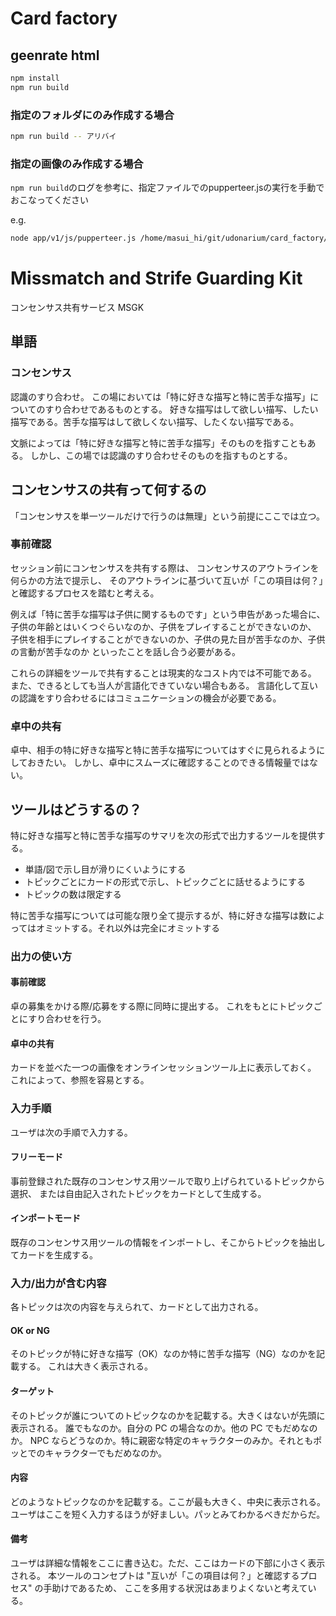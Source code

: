 # Card factory

## geenrate html

```bash
npm install
npm run build
```

### 指定のフォルダにのみ作成する場合

```bash
npm run build -- アリバイ
```

### 指定の画像のみ作成する場合

`npm run build`のログを参考に、指定ファイルでのpupperteer.jsの実行を手動でおこなってください

e.g.
```bash
node app/v1/js/pupperteer.js /home/masui_hi/git/udonarium/card_factory/app/v1/card_html/アリバイ/寝室.html ../src/assets/images/card_factory/アリバイ/寝室.png
```

# Missmatch and Strife Guarding Kit
コンセンサス共有サービス MSGK

## 単語

### コンセンサス
認識のすり合わせ。
この場においては「特に好きな描写と特に苦手な描写」についてのすり合わせであるものとする。
好きな描写はして欲しい描写、したい描写である。苦手な描写はして欲しくない描写、したくない描写である。

文脈によっては「特に好きな描写と特に苦手な描写」そのものを指すこともある。
しかし、この場では認識のすり合わせそのものを指すものとする。

## コンセンサスの共有って何するの
「コンセンサスを単一ツールだけで行うのは無理」という前提にここでは立つ。

### 事前確認
セッション前にコンセンサスを共有する際は、
コンセンサスのアウトラインを何らかの方法で提示し、
そのアウトラインに基づいて互いが「この項目は何？」と確認するプロセスを踏むと考える。

例えば「特に苦手な描写は子供に関するものです」という申告があった場合に、
子供の年齢とはいくつぐらいなのか、子供をプレイすることができないのか、
子供を相手にプレイすることができないのか、子供の見た目が苦手なのか、子供の言動が苦手なのか
といったことを話し合う必要がある。

これらの詳細をツールで共有することは現実的なコスト内では不可能である。
また、できるとしても当人が言語化できていない場合もある。
言語化して互いの認識をすり合わせるにはコミュニケーションの機会が必要である。

### 卓中の共有
卓中、相手の特に好きな描写と特に苦手な描写についてはすぐに見られるようにしておきたい。
しかし、卓中にスムーズに確認することのできる情報量ではない。

## ツールはどうするの？
特に好きな描写と特に苦手な描写のサマリを次の形式で出力するツールを提供する。

* 単語/図で示し目が滑りにくいようにする
* トピックごとにカードの形式で示し、トピックごとに話せるようにする
* トピックの数は限定する

特に苦手な描写については可能な限り全て提示するが、特に好きな描写は数によってはオミットする。それ以外は完全にオミットする

### 出力の使い方

#### 事前確認
卓の募集をかける際/応募をする際に同時に提出する。
これをもとにトピックごとにすり合わせを行う。

#### 卓中の共有
カードを並べた一つの画像をオンラインセッションツール上に表示しておく。
これによって、参照を容易とする。

### 入力手順
ユーザは次の手順で入力する。

#### フリーモード
事前登録された既存のコンセンサス用ツールで取り上げられているトピックから選択、
または自由記入されたトピックをカードとして生成する。

#### インポートモード
既存のコンセンサス用ツールの情報をインポートし、そこからトピックを抽出してカードを生成する。

### 入力/出力が含む内容

各トピックは次の内容を与えられて、カードとして出力される。

#### OK or NG

そのトピックが特に好きな描写（OK）なのか特に苦手な描写（NG）なのかを記載する。
これは大きく表示される。

#### ターゲット

そのトピックが誰についてのトピックなのかを記載する。大きくはないが先頭に表示される。
誰でもなのか。自分の PC の場合なのか。他の PC でもだめなのか。
NPC ならどうなのか。特に親密な特定のキャラクターのみか。それともポッとでのキャラクターでもだめなのか。

#### 内容

どのようなトピックなのかを記載する。ここが最も大きく、中央に表示される。
ユーザはここを短く入力するほうが好ましい。パッとみてわかるべきだからだ。

#### 備考

ユーザは詳細な情報をここに書き込む。ただ、ここはカードの下部に小さく表示される。
本ツールのコンセプトは "互いが「この項目は何？」と確認するプロセス" の手助けであるため、
ここを多用する状況はあまりよくないと考えている。

